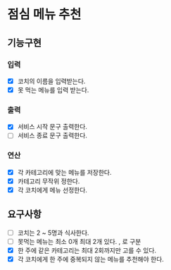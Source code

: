 # 점심 메뉴 추천


## 기능구현

### 입력
- [X] 코치의 이름을 입력받는다.
- [X] 못 먹는 메뉴를 입력 받는다.

### 출력
- [X] 서비스 시작 문구 출력한다.
- [ ] 서비스 종료 문구 출력한다.

### 연산
- [X] 각 카테고리에 맞는 메뉴를 저장한다.
- [X] 카테고리 무작위 정한다.
- [X] 각 코치에게 메뉴 선정한다.

## 요구사항
- [ ] 코치는 2 ~ 5명과 식사한다.
- [ ] 못먹는 메뉴는 최소 0개 최대 2개 있다. , 로 구분
- [X] 한 주에 같은 카테고리는 최대 2회까지만 고를 수 있다.
- [X] 각 코치에게 한 주에 중복되지 않는 메뉴를 추천해야 한다.